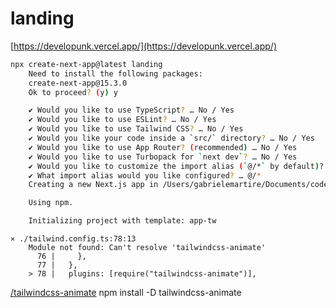 # landing

[https://developunk.vercel.app/](https://developunk.vercel.app/)

```bash
npx create-next-app@latest landing
    Need to install the following packages:
    create-next-app@15.3.0
    Ok to proceed? (y) y

    ✔ Would you like to use TypeScript? … No / Yes
    ✔ Would you like to use ESLint? … No / Yes
    ✔ Would you like to use Tailwind CSS? … No / Yes
    ✔ Would you like your code inside a `src/` directory? … No / Yes
    ✔ Would you like to use App Router? (recommended) … No / Yes
    ✔ Would you like to use Turbopack for `next dev`? … No / Yes
    ✔ Would you like to customize the import alias (`@/*` by default)? … No / Yes
    ✔ What import alias would you like configured? … @/*
    Creating a new Next.js app in /Users/gabrielemartire/Documents/code/landing/landing.

    Using npm.

    Initializing project with template: app-tw
```


```
⨯ ./tailwind.config.ts:78:13
    Module not found: Can't resolve 'tailwindcss-animate'
      76 |     },
      77 |   },
    > 78 |   plugins: [require("tailwindcss-animate")],
```
[/tailwindcss-animate](https://www.npmjs.com/package/tailwindcss-animate)
npm install -D tailwindcss-animate